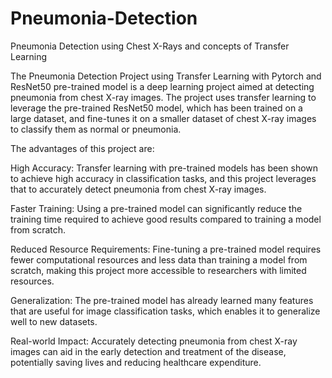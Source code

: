 # Pneumonia-Detection
Pneumonia Detection using Chest X-Rays and concepts of Transfer Learning


The Pneumonia Detection Project using Transfer Learning with Pytorch and ResNet50 pre-trained model is a deep learning project aimed at detecting pneumonia from chest X-ray images. The project uses transfer learning to leverage the pre-trained ResNet50 model, which has been trained on a large dataset, and fine-tunes it on a smaller dataset of chest X-ray images to classify them as normal or pneumonia.

The advantages of this project are:

High Accuracy: Transfer learning with pre-trained models has been shown to achieve high accuracy in classification tasks, and this project leverages that to accurately detect pneumonia from chest X-ray images.

Faster Training: Using a pre-trained model can significantly reduce the training time required to achieve good results compared to training a model from scratch.

Reduced Resource Requirements: Fine-tuning a pre-trained model requires fewer computational resources and less data than training a model from scratch, making this project more accessible to researchers with limited resources.

Generalization: The pre-trained model has already learned many features that are useful for image classification tasks, which enables it to generalize well to new datasets.

Real-world Impact: Accurately detecting pneumonia from chest X-ray images can aid in the early detection and treatment of the disease, potentially saving lives and reducing healthcare expenditure.




